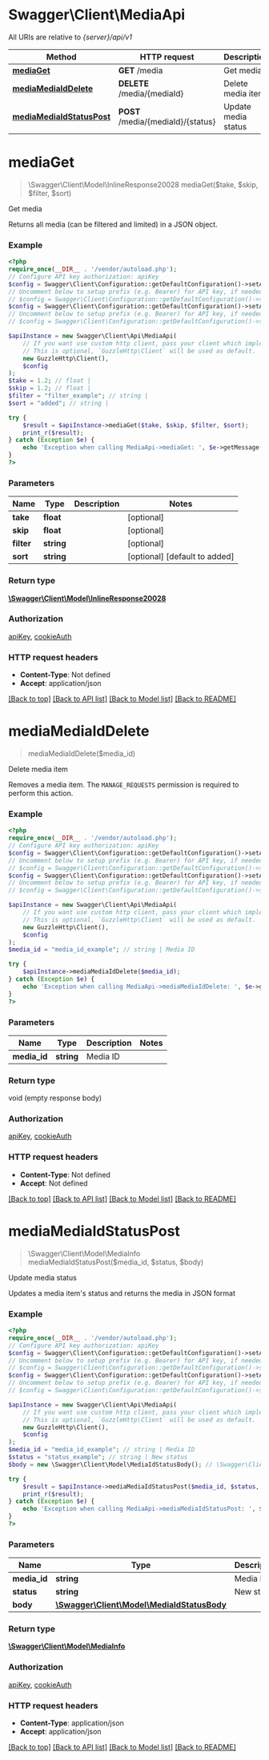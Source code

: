 # Swagger\Client\MediaApi

All URIs are relative to *{server}/api/v1*

Method | HTTP request | Description
------------- | ------------- | -------------
[**mediaGet**](MediaApi.md#mediaget) | **GET** /media | Get media
[**mediaMediaIdDelete**](MediaApi.md#mediamediaiddelete) | **DELETE** /media/{mediaId} | Delete media item
[**mediaMediaIdStatusPost**](MediaApi.md#mediamediaidstatuspost) | **POST** /media/{mediaId}/{status} | Update media status

# **mediaGet**
> \Swagger\Client\Model\InlineResponse20028 mediaGet($take, $skip, $filter, $sort)

Get media

Returns all media (can be filtered and limited) in a JSON object.

### Example
```php
<?php
require_once(__DIR__ . '/vendor/autoload.php');
// Configure API key authorization: apiKey
$config = Swagger\Client\Configuration::getDefaultConfiguration()->setApiKey('X-Api-Key', 'YOUR_API_KEY');
// Uncomment below to setup prefix (e.g. Bearer) for API key, if needed
// $config = Swagger\Client\Configuration::getDefaultConfiguration()->setApiKeyPrefix('X-Api-Key', 'Bearer');// Configure API key authorization: cookieAuth
$config = Swagger\Client\Configuration::getDefaultConfiguration()->setApiKey('connect.sid', 'YOUR_API_KEY');
// Uncomment below to setup prefix (e.g. Bearer) for API key, if needed
// $config = Swagger\Client\Configuration::getDefaultConfiguration()->setApiKeyPrefix('connect.sid', 'Bearer');

$apiInstance = new Swagger\Client\Api\MediaApi(
    // If you want use custom http client, pass your client which implements `GuzzleHttp\ClientInterface`.
    // This is optional, `GuzzleHttp\Client` will be used as default.
    new GuzzleHttp\Client(),
    $config
);
$take = 1.2; // float | 
$skip = 1.2; // float | 
$filter = "filter_example"; // string | 
$sort = "added"; // string | 

try {
    $result = $apiInstance->mediaGet($take, $skip, $filter, $sort);
    print_r($result);
} catch (Exception $e) {
    echo 'Exception when calling MediaApi->mediaGet: ', $e->getMessage(), PHP_EOL;
}
?>
```

### Parameters

Name | Type | Description  | Notes
------------- | ------------- | ------------- | -------------
 **take** | **float**|  | [optional]
 **skip** | **float**|  | [optional]
 **filter** | **string**|  | [optional]
 **sort** | **string**|  | [optional] [default to added]

### Return type

[**\Swagger\Client\Model\InlineResponse20028**](../Model/InlineResponse20028.md)

### Authorization

[apiKey](../../README.md#apiKey), [cookieAuth](../../README.md#cookieAuth)

### HTTP request headers

 - **Content-Type**: Not defined
 - **Accept**: application/json

[[Back to top]](#) [[Back to API list]](../../README.md#documentation-for-api-endpoints) [[Back to Model list]](../../README.md#documentation-for-models) [[Back to README]](../../README.md)

# **mediaMediaIdDelete**
> mediaMediaIdDelete($media_id)

Delete media item

Removes a media item. The `MANAGE_REQUESTS` permission is required to perform this action.

### Example
```php
<?php
require_once(__DIR__ . '/vendor/autoload.php');
// Configure API key authorization: apiKey
$config = Swagger\Client\Configuration::getDefaultConfiguration()->setApiKey('X-Api-Key', 'YOUR_API_KEY');
// Uncomment below to setup prefix (e.g. Bearer) for API key, if needed
// $config = Swagger\Client\Configuration::getDefaultConfiguration()->setApiKeyPrefix('X-Api-Key', 'Bearer');// Configure API key authorization: cookieAuth
$config = Swagger\Client\Configuration::getDefaultConfiguration()->setApiKey('connect.sid', 'YOUR_API_KEY');
// Uncomment below to setup prefix (e.g. Bearer) for API key, if needed
// $config = Swagger\Client\Configuration::getDefaultConfiguration()->setApiKeyPrefix('connect.sid', 'Bearer');

$apiInstance = new Swagger\Client\Api\MediaApi(
    // If you want use custom http client, pass your client which implements `GuzzleHttp\ClientInterface`.
    // This is optional, `GuzzleHttp\Client` will be used as default.
    new GuzzleHttp\Client(),
    $config
);
$media_id = "media_id_example"; // string | Media ID

try {
    $apiInstance->mediaMediaIdDelete($media_id);
} catch (Exception $e) {
    echo 'Exception when calling MediaApi->mediaMediaIdDelete: ', $e->getMessage(), PHP_EOL;
}
?>
```

### Parameters

Name | Type | Description  | Notes
------------- | ------------- | ------------- | -------------
 **media_id** | **string**| Media ID |

### Return type

void (empty response body)

### Authorization

[apiKey](../../README.md#apiKey), [cookieAuth](../../README.md#cookieAuth)

### HTTP request headers

 - **Content-Type**: Not defined
 - **Accept**: Not defined

[[Back to top]](#) [[Back to API list]](../../README.md#documentation-for-api-endpoints) [[Back to Model list]](../../README.md#documentation-for-models) [[Back to README]](../../README.md)

# **mediaMediaIdStatusPost**
> \Swagger\Client\Model\MediaInfo mediaMediaIdStatusPost($media_id, $status, $body)

Update media status

Updates a media item's status and returns the media in JSON format

### Example
```php
<?php
require_once(__DIR__ . '/vendor/autoload.php');
// Configure API key authorization: apiKey
$config = Swagger\Client\Configuration::getDefaultConfiguration()->setApiKey('X-Api-Key', 'YOUR_API_KEY');
// Uncomment below to setup prefix (e.g. Bearer) for API key, if needed
// $config = Swagger\Client\Configuration::getDefaultConfiguration()->setApiKeyPrefix('X-Api-Key', 'Bearer');// Configure API key authorization: cookieAuth
$config = Swagger\Client\Configuration::getDefaultConfiguration()->setApiKey('connect.sid', 'YOUR_API_KEY');
// Uncomment below to setup prefix (e.g. Bearer) for API key, if needed
// $config = Swagger\Client\Configuration::getDefaultConfiguration()->setApiKeyPrefix('connect.sid', 'Bearer');

$apiInstance = new Swagger\Client\Api\MediaApi(
    // If you want use custom http client, pass your client which implements `GuzzleHttp\ClientInterface`.
    // This is optional, `GuzzleHttp\Client` will be used as default.
    new GuzzleHttp\Client(),
    $config
);
$media_id = "media_id_example"; // string | Media ID
$status = "status_example"; // string | New status
$body = new \Swagger\Client\Model\MediaIdStatusBody(); // \Swagger\Client\Model\MediaIdStatusBody | 

try {
    $result = $apiInstance->mediaMediaIdStatusPost($media_id, $status, $body);
    print_r($result);
} catch (Exception $e) {
    echo 'Exception when calling MediaApi->mediaMediaIdStatusPost: ', $e->getMessage(), PHP_EOL;
}
?>
```

### Parameters

Name | Type | Description  | Notes
------------- | ------------- | ------------- | -------------
 **media_id** | **string**| Media ID |
 **status** | **string**| New status |
 **body** | [**\Swagger\Client\Model\MediaIdStatusBody**](../Model/MediaIdStatusBody.md)|  | [optional]

### Return type

[**\Swagger\Client\Model\MediaInfo**](../Model/MediaInfo.md)

### Authorization

[apiKey](../../README.md#apiKey), [cookieAuth](../../README.md#cookieAuth)

### HTTP request headers

 - **Content-Type**: application/json
 - **Accept**: application/json

[[Back to top]](#) [[Back to API list]](../../README.md#documentation-for-api-endpoints) [[Back to Model list]](../../README.md#documentation-for-models) [[Back to README]](../../README.md)

